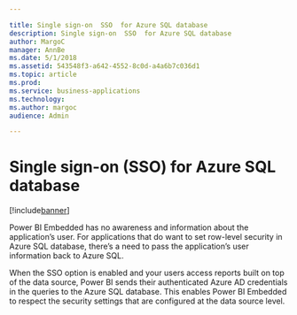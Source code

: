 ```yaml
---

title: Single sign-on  SSO  for Azure SQL database
description: Single sign-on  SSO  for Azure SQL database
author: MargoC
manager: AnnBe
ms.date: 5/1/2018
ms.assetid: 543548f3-a642-4552-8c0d-a4a6b7c036d1
ms.topic: article
ms.prod: 
ms.service: business-applications
ms.technology: 
ms.author: margoc
audience: Admin

---
```

#  Single sign-on (SSO) for Azure SQL database




[!include[banner](../../../includes/banner.md)]

Power BI Embedded has no awareness and information about the application’s user.
For applications that do want to set row-level security in Azure SQL database,
there’s a need to pass the application’s user information back to Azure SQL.

When the SSO option is enabled and your users access reports built on top of the
data source, Power BI sends their authenticated Azure AD credentials in the
queries to the Azure SQL database. This enables Power BI Embedded to respect the
security settings that are configured at the data source level.
